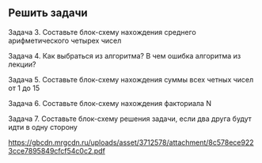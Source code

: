 **Решить задачи**
----------
Задача 3. Составьте блок-схему нахождения среднего арифметического четырех чисел

Задача 4. Как выбраться из алгоритма?
В чем ошибка алгоритма из лекции?

Задача 5. Составьте блок-схему нахождения суммы всех четных чисел от 1 до 15

Задача 6. Составьте блок-схему нахождения факториала N

Задача 7. Составьте блок-схему решения задачи, если два друга будут идти в одну сторону

https://gbcdn.mrgcdn.ru/uploads/asset/3712578/attachment/8c578ece9223cce7895849cfcf54c0c2.pdf